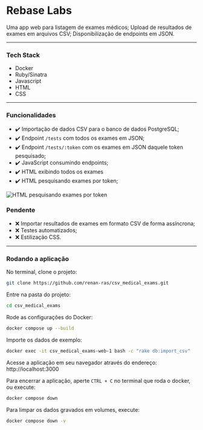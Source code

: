 # Rebase Labs

Uma app web para listagem de exames médicos;
Upload de resultados de exames em arquivos CSV;
Disponibilização de endpoints em JSON.

---

### Tech Stack

* Docker
* Ruby/Sinatra
* Javascript
* HTML
* CSS

---
### Funcionalidades

* :heavy_check_mark: Importação de dados CSV para o banco de dados PostgreSQL;
* :heavy_check_mark: Endpoint `/tests` com todos os exames em JSON;
* :heavy_check_mark: Endpoint `/tests/:token` com os exames em JSON daquele token pesquisado;
* :heavy_check_mark: JavaScript consumindo endpoints;
* :heavy_check_mark: HTML exibindo todos os exames
* :heavy_check_mark: HTML pesquisando exames por token;

![HTML pesquisando exames por token](https://github.com/renan-ras/csv_medical_exams/assets/126360032/404fe34b-6f04-4fa9-aed5-f9a65dd58f6f)


### Pendente
* :x: Importar resultados de exames em formato CSV de forma assíncrona;
* :x: Testes automatizados;
* :x: Estilização CSS.
---

### Rodando a aplicação

No terminal, clone o projeto:

```sh
git clone https://github.com/renan-ras/csv_medical_exams.git
```

Entre na pasta do projeto:

```sh
cd csv_medical_exams
```

Rode as configurações do Docker:
```sh
docker compose up --build
```

Importe os dados de exemplo:
```sh
docker exec -it csv_medical_exams-web-1 bash -c "rake db:import_csv"
```

Acesse a aplicação em seu navegador através do endereço: http://localhost:3000


Para encerrar a aplicação, aperte `CTRL + C` no terminal que roda o docker, ou execute:
```sh
docker compose down
```

Para limpar os dados gravados em volumes, execute:
```sh
docker compose down -v
```

